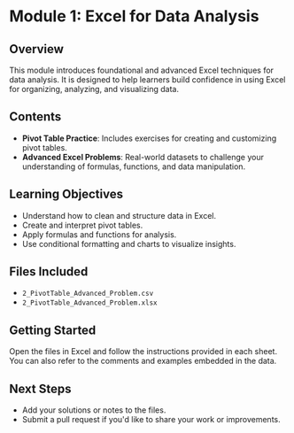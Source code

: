 # Module 1: Excel for Data Analysis

## Overview
This module introduces foundational and advanced Excel techniques for data analysis. It is designed to help learners build confidence in using Excel for organizing, analyzing, and visualizing data.

## Contents
- **Pivot Table Practice**: Includes exercises for creating and customizing pivot tables.
- **Advanced Excel Problems**: Real-world datasets to challenge your understanding of formulas, functions, and data manipulation.

## Learning Objectives
- Understand how to clean and structure data in Excel.
- Create and interpret pivot tables.
- Apply formulas and functions for analysis.
- Use conditional formatting and charts to visualize insights.

## Files Included
- `2_PivotTable_Advanced_Problem.csv`
- `2_PivotTable_Advanced_Problem.xlsx`

## Getting Started
Open the files in Excel and follow the instructions provided in each sheet. You can also refer to the comments and examples embedded in the data.

## Next Steps
- Add your solutions or notes to the files.
- Submit a pull request if you'd like to share your work or improvements.
